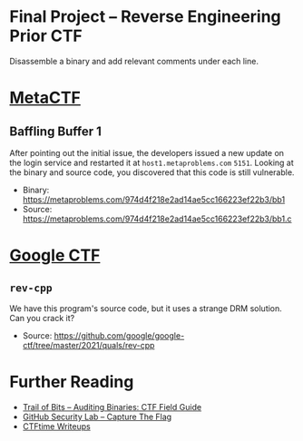 # Final Project – Reverse Engineering Prior CTF
Disassemble a binary and add relevant comments under each line.

# [MetaCTF](https://metactf.com/)

## Baffling Buffer 1
After pointing out the initial issue, the developers issued a new update on the login service and restarted it at `host1.metaproblems.com` `5151`. Looking at the binary and source code, you discovered that this code is still vulnerable.
- Binary: https://metaproblems.com/974d4f218e2ad14ae5cc166223ef22b3/bb1
- Source: https://metaproblems.com/974d4f218e2ad14ae5cc166223ef22b3/bb1.c

# [Google CTF](https://capturetheflag.withgoogle.com/)

## `rev-cpp`
We have this program's source code, but it uses a strange DRM solution. Can you crack it?
- Source: https://github.com/google/google-ctf/tree/master/2021/quals/rev-cpp

# Further Reading
- [Trail of Bits – Auditing Binaries: CTF Field Guide](https://trailofbits.git4hub.io/ctf/vulnerabilities/binary.html)
- [GitHub Security Lab – Capture The Flag](https://securitylab.github.com/ctf/)
- [CTFtime Writeups](https://ctftime.org/writeups)
